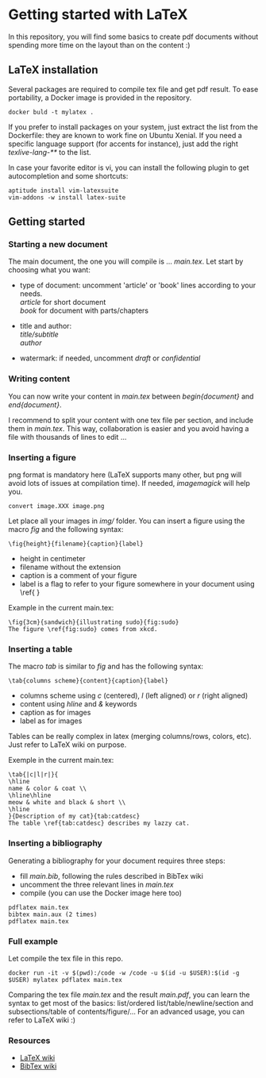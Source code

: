 # Getting started with LaTeX
In this repository, you will find some basics to create pdf documents without spending more time on the layout than on the content :)

## LaTeX installation
Several packages are required to compile tex file and get pdf result.
To ease portability, a Docker image is provided in the repository.
```
docker buld -t mylatex .
```

If you prefer to install packages on your system, just extract the list from the Dockerfile: they are known to work fine on Ubuntu Xenial.
If you need a specific language support (for accents for instance), just add the right _texlive-lang-**_ to the list.

In case your favorite editor is vi, you can install the following plugin to get autocompletion and some shortcuts:
```
aptitude install vim-latexsuite
vim-addons -w install latex-suite
```

## Getting started
### Starting a new document
The main document, the one you will compile is ... _main.tex_. Let start by choosing what you want:
* type of document: uncomment 'article' or 'book' lines according to your needs.  
   _article_ for short document  
   _book_ for document with parts/chapters

* title and author:  
   _title/subtitle_  
   _author_

* watermark: if needed, uncomment _draft_ or _confidential_


### Writing content
You can now write your content in _main.tex_ between _begin{document}_ and _end{document}_.

I recommend to split your content with one tex file per section, and include them in _main.tex_.
This way, collaboration is easier and you avoid having a file with thousands of lines to edit ...

### Inserting a figure
png format is mandatory here (LaTeX supports many other, but png will avoid lots of issues at compilation time). If needed, _imagemagick_ will help you.
```
convert image.XXX image.png
```

Let place all your images in _img/_ folder. You can insert a figure using the macro _fig_ and the following syntax:
```
\fig{height}{filename}{caption}{label}
```
* height in centimeter
* filename without the extension
* caption is a comment of your figure
* label is a flag to refer to your figure somewhere in your document using \ref{ }

Example in the current main.tex:
```
\fig{3cm}{sandwich}{illustrating sudo}{fig:sudo}
The figure \ref{fig:sudo} comes from xkcd.
```

### Inserting a table
The macro _tab_ is similar to _fig_ and has the following syntax:
```
\tab{columns scheme}{content}{caption}{label}
```
* columns scheme using _c_ (centered), _l_ (left aligned) or _r_ (right aligned)
* content using _hline_ and _&_ keywords 
* caption as for images
* label as for images

Tables can be really complex in latex (merging columns/rows, colors, etc). 
Just refer to LaTeX wiki on purpose. 


Exemple in the current main.tex:
```
\tab{|c|l|r|}{
\hline
name & color & coat \\ 
\hline\hline
meow & white and black & short \\
\hline
}{Description of my cat}{tab:catdesc}
The table \ref{tab:catdesc} describes my lazzy cat.
```

### Inserting a bibliography
Generating a bibliography for your document requires three steps:
* fill _main.bib_, following the rules described in BibTex wiki 
* uncomment the three relevant lines in _main.tex_
* compile (you can use the Docker image here too) 
```
pdflatex main.tex
bibtex main.aux (2 times)
pdflatex main.tex
```

### Full example
Let compile the tex file in this repo.
```
docker run -it -v $(pwd):/code -w /code -u $(id -u $USER):$(id -g $USER) mylatex pdflatex main.tex
```

Comparing the tex file _main.tex_ and the result _main.pdf_, you can learn the syntax to get most of the basics: list/ordered list/table/newline/section and subsections/table of contents/figure/...
For an advanced usage, you can refer to LaTeX wiki :)


### Resources
* [LaTeX wiki](https://en.wikibooks.org/wiki/LaTeX/)
* [BibTex wiki](https://fr.wikipedia.org/wiki/BibTeX)
